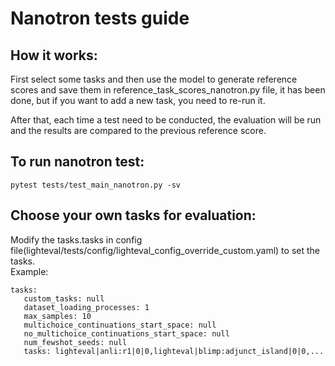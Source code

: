 # Nanotron tests guide
## How it works: 
First select some tasks and then use the model to generate reference scores and save them in reference_task_scores_nanotron.py file, it has been done, but if you want to add a new task, you need to re-run it.

After that, each time a test need to be conducted, the evaluation will be run and the results are compared to the previous reference score.

## To run nanotron test:   
```
pytest tests/test_main_nanotron.py -sv
```

## Choose your own tasks for evaluation:
Modify the tasks.tasks in config file(lighteval/tests/config/lighteval_config_override_custom.yaml) to set the tasks.   
Example:  
```
tasks:    
   custom_tasks: null    
   dataset_loading_processes: 1  
   max_samples: 10  
   multichoice_continuations_start_space: null  
   no_multichoice_continuations_start_space: null  
   num_fewshot_seeds: null  
   tasks: lighteval|anli:r1|0|0,lighteval|blimp:adjunct_island|0|0,...
```
